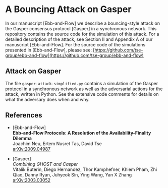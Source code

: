 # A Bouncing Attack on Gasper

In our manuscript [Ebb-and-Flow] we describe a bouncing-style attack on the Gasper consensus protocol [Gasper] in a synchronous network.
This repository contains the source code for the simulation of this attack.
For a detailed description of the attack, see Section II and Appendix A of our manuscript [Ebb-and-Flow].
For the source code of the simulations presented in [Ebb-and-Flow], please see: [https://github.com/tse-group/ebb-and-flow](https://github.com/tse-group/ebb-and-flow)


## Attack on Gasper

The file `gasper-attack-simplified.py` contains a simulation of the Gasper protocol in a synchronous network
as well as the adversarial actions for the attack, written in Python. See the extensive code comments
for details on what the adversary does when and why.


## References

* [Ebb-and-Flow]<br/>
  **Ebb-and-Flow Protocols: A Resolution of the Availability-Finality Dilemma**<br/>
  Joachim Neu, Ertem Nusret Tas, David Tse<br/>
  [arXiv:2009.04987](https://arxiv.org/abs/2009.04987)

* [Gasper]<br/>
  *Combining GHOST and Casper*<br/>
  Vitalik Buterin, Diego Hernandez, Thor Kamphefner, Khiem Pham, Zhi Qiao, Danny Ryan, Juhyeok Sin, Ying Wang, Yan X Zhang<br/>
  [arXiv:2003.03052](https://arxiv.org/abs/2003.03052)

